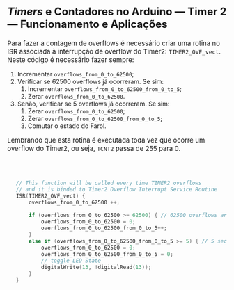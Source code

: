<style scoped>
    ul, ol {
        font-size: 14px;
    }
    h2 {
        font-size: 24px;
    }
    h3 {
        font-size: 20px;
    }
    p {
        font-size: 15px;
    }
    #codigo-container {
        display: flex;
        justify-content: center;
        text-align: left; /* Para garantir alinhamento do texto à esquerda */
    }
    #codigo-container pre,
    #codigo-container code {
        width: 100%; /* Ocupa a largura total da `div` */
        max-width: 650px; /* Um valor máximo de largura pode ser útil */
        font-size: 12px; /* Ou qualquer tamanho que prefira */
        padding: 20px; /* Ajuste conforme necessário */
        box-sizing: border-box; /* Inclui o padding no cálculo da largura */
    }

</style>

## _Timers_ e Contadores no Arduino — Timer 2 — Funcionamento e Aplicações

Para fazer a contagem de overflows é necessário criar uma rotina no ISR associada à interrupção de overflow do Timer2: `TIMER2_OVF_vect`. Neste código é necessário fazer sempre:

1. Incrementar `overflows_from_0_to_62500`;
2. Verificar se 62500 overflows já ocorreram. Se sim:
    1. Incrementar `overflows_from_0_to_62500_from_0_to_5`;
    2. Zerar `overflows_from_0_to_62500`.
3. Senão, verificar se 5 overflows já ocorreram. Se sim:
    1. Zerar `overflows_from_0_to_62500`;
    2. Zerar `overflows_from_0_to_62500_from_0_to_5`;
    3. Comutar o estado do Farol.

Lembrando que esta rotina é executada toda vez que ocorre um overflow do Timer2, ou seja, `TCNT2` passa de 255 para 0.

<div id="codigo-container" markdown="1">

```cpp

// This function will be called every time TIMER2 overflows
// and it is binded to Timer2 Overflow Interrupt Service Routine
ISR(TIMER2_OVF_vect) {
    overflows_from_0_to_62500 ++;

    if (overflows_from_0_to_62500 >= 62500) { // 62500 overflows are 1 second
        overflows_from_0_to_62500 = 0; 
        overflows_from_0_to_62500_from_0_to_5++;
    }
    else if (overflows_from_0_to_62500_from_0_to_5 >= 5) { // 5 seconds
        overflows_from_0_to_62500 = 0;
        overflows_from_0_to_62500_from_0_to_5 = 0;
        // toggle LED State
        digitalWrite(13, !digitalRead(13));
    }
}

```

</div>

